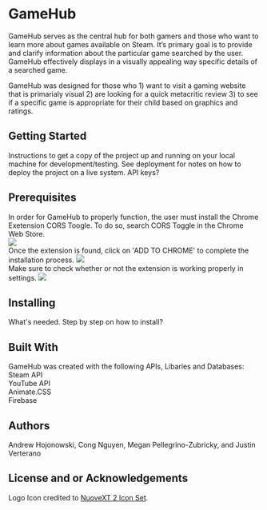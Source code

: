 # GameHub
GameHub serves as the central hub for both gamers and those who want to learn more about games available on Steam. It’s primary goal is to provide and clarify information about the particular game searched by the user. GameHub effectively displays in a visually appealing way specific details of a searched game.

GameHub was designed for those who 1) want to visit a gaming website that is primarialy visual 2) are looking for a quick metacritic review 3) to see if a specific game is appropriate for their child based on graphics and ratings.

## Getting Started
Instructions to get a copy of the project up and running on your local machine for development/testing. See deployment for notes on how to deploy the project on a live system. API keys?

## Prerequisites
In order for GameHub to properly function, the user must install the Chrome Exetension CORS Toogle.
To do so, search CORS Toggle in the Chrome Web Store.
 <br />
<img src="https://i.imgur.com/vql5CQa.png">
 <br />
Once the extension is found, click on 'ADD TO CHROME' to complete the installation process.
<img src="https://i.imgur.com/NbghfNq.png">
 <br />
Make sure to check whether or not the extension is working properly in settings.
<img src="https://i.imgur.com/PsmpLXg.png">

## Installing
What's needed. Step by step on how to install?

## Built With
GameHub was created with the following APIs, Libaries and Databases:
Steam API <br />
YouTube API <br />
Animate.CSS <br />
Firebase

## Authors
Andrew Hojonowski, Cong Nguyen, Megan Pellegrino-Zubricky, and Justin Verterano

## License and or Acknowledgements
Logo Icon credited to <a href="http://www.iconarchive.com/show/nuoveXT-2-icons-by-saki/Apps-preferences-system-windows-icon.html">NuoveXT 2 Icon Set</a>. 
